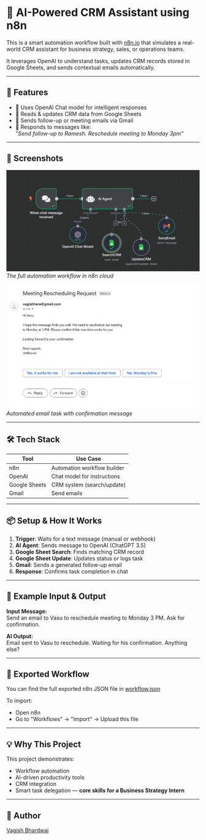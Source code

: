 # 🤖 AI-Powered CRM Assistant using n8n

This is a smart automation workflow built with [n8n.io](https://n8n.io) that simulates a real-world CRM assistant for business strategy, sales, or operations teams.

It leverages OpenAI to understand tasks, updates CRM records stored in Google Sheets, and sends contextual emails automatically.

---

## 🧩 Features

- 🧠 Uses OpenAI Chat model for intelligent responses
- 📁 Reads & updates CRM data from Google Sheets
- 📧 Sends follow-up or meeting emails via Gmail
- 💬 Responds to messages like:  
  _"Send follow-up to Ramesh. Reschedule meeting to Monday 3pm"_

---

## 📸 Screenshots

![Workflow UI](assets/workflow-ui.png)  
*The full automation workflow in n8n cloud*

![Demo Output](assets/demo-mail-output.png)  
*Automated email task with confirmation message*

---

## 🛠️ Tech Stack

| Tool      | Use Case                         |
|-----------|----------------------------------|
| n8n       | Automation workflow builder      |
| OpenAI    | Chat model for instructions      |
| Google Sheets | CRM system (search/update)  |
| Gmail     | Send emails                      |

---

## 📦 Setup & How It Works

1. **Trigger**: Waits for a text message (manual or webhook)
2. **AI Agent**: Sends message to OpenAI (ChatGPT 3.5)
3. **Google Sheet Search**: Finds matching CRM record
4. **Google Sheet Update**: Updates status or logs task
5. **Gmail**: Sends a generated follow-up email
6. **Response**: Confirms task completion in chat

---

## 🧪 Example Input & Output

**Input Message:**  
Send an email to Vasu to reschedule meeting to Monday 3 PM. Ask for confirmation.


**AI Output:**  
Email sent to Vasu to reschedule. Waiting for his confirmation. Anything else?


---

## 📂 Exported Workflow

You can find the full exported n8n JSON file in [workflow.json](emailsending.json)

To import:
- Open n8n
- Go to "Workflows" → "Import" → Upload this file

---

## 💡 Why This Project

This project demonstrates:
- Workflow automation
- AI-driven productivity tools
- CRM integration
- Smart task delegation — **core skills for a Business Strategy Intern**

---

## 👤 Author

[Vagish Bhardwaj](https://www.linkedin.com/in/vagish-bhardwaj-115089252)


